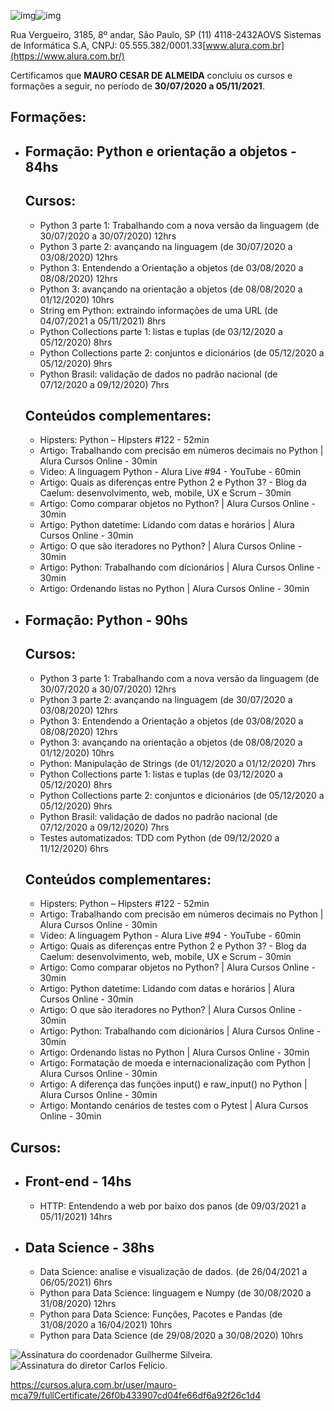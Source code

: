![img](https://cursos.alura.com.br/assets/images/logos/logo-alura.svg)![img](https://cursos.alura.com.br/assets/images/certificates/ribbon-banner-alura.svg)

Rua Vergueiro, 3185, 8º andar, São Paulo, SP (11) 4118-2432AOVS Sistemas de Informática S.A, CNPJ: 05.555.382/0001.33[www.alura.com.br](https://www.alura.com.br/)

Certificamos que **MAURO CESAR DE ALMEIDA** concluiu os cursos e formações a seguir, no período de **30/07/2020 a 05/11/2021**.

## Formações:

- ## Formação: Python e orientação a objetos - 84hs

  ## Cursos:

  - Python 3 parte 1: Trabalhando com a nova versão da linguagem (de 30/07/2020 a 30/07/2020) 12hrs
  - Python 3 parte 2: avançando na linguagem (de 30/07/2020 a 03/08/2020) 12hrs
  - Python 3: Entendendo a Orientação a objetos (de 03/08/2020 a 08/08/2020) 12hrs
  - Python 3: avançando na orientação a objetos (de 08/08/2020 a 01/12/2020) 10hrs
  - String em Python: extraindo informações de uma URL (de 04/07/2021 a 05/11/2021) 8hrs
  - Python Collections parte 1: listas e tuplas (de 03/12/2020 a 05/12/2020) 8hrs
  - Python Collections parte 2: conjuntos e dicionários (de 05/12/2020 a 05/12/2020) 9hrs
  - Python Brasil: validação de dados no padrão nacional (de 07/12/2020 a 09/12/2020) 7hrs

  ## Conteúdos complementares:

  - Hipsters: Python – Hipsters #122 - 52min
  - Artigo: Trabalhando com precisão em números decimais no Python | Alura Cursos Online - 30min
  - Video: A linguagem Python - Alura Live #94 - YouTube - 60min
  - Artigo: Quais as diferenças entre Python 2 e Python 3? - Blog da Caelum: desenvolvimento, web, mobile, UX e Scrum - 30min
  - Artigo: Como comparar objetos no Python? | Alura Cursos Online - 30min
  - Artigo: Python datetime: Lidando com datas e horários | Alura Cursos Online - 30min
  - Artigo: O que são iteradores no Python? | Alura Cursos Online - 30min
  - Artigo: Python: Trabalhando com dicionários | Alura Cursos Online - 30min
  - Artigo: Ordenando listas no Python | Alura Cursos Online - 30min

- ## Formação: Python - 90hs

  ## Cursos:

  - Python 3 parte 1: Trabalhando com a nova versão da linguagem (de 30/07/2020 a 30/07/2020) 12hrs
  - Python 3 parte 2: avançando na linguagem (de 30/07/2020 a 03/08/2020) 12hrs
  - Python 3: Entendendo a Orientação a objetos (de 03/08/2020 a 08/08/2020) 12hrs
  - Python 3: avançando na orientação a objetos (de 08/08/2020 a 01/12/2020) 10hrs
  - Python: Manipulação de Strings (de 01/12/2020 a 01/12/2020) 7hrs
  - Python Collections parte 1: listas e tuplas (de 03/12/2020 a 05/12/2020) 8hrs
  - Python Collections parte 2: conjuntos e dicionários (de 05/12/2020 a 05/12/2020) 9hrs
  - Python Brasil: validação de dados no padrão nacional (de 07/12/2020 a 09/12/2020) 7hrs
  - Testes automatizados: TDD com Python (de 09/12/2020 a 11/12/2020) 6hrs

  ## Conteúdos complementares:

  - Hipsters: Python – Hipsters #122 - 52min
  - Artigo: Trabalhando com precisão em números decimais no Python | Alura Cursos Online - 30min
  - Video: A linguagem Python - Alura Live #94 - YouTube - 60min
  - Artigo: Quais as diferenças entre Python 2 e Python 3? - Blog da Caelum: desenvolvimento, web, mobile, UX e Scrum - 30min
  - Artigo: Como comparar objetos no Python? | Alura Cursos Online - 30min
  - Artigo: Python datetime: Lidando com datas e horários | Alura Cursos Online - 30min
  - Artigo: O que são iteradores no Python? | Alura Cursos Online - 30min
  - Artigo: Python: Trabalhando com dicionários | Alura Cursos Online - 30min
  - Artigo: Ordenando listas no Python | Alura Cursos Online - 30min
  - Artigo: Formatação de moeda e internacionalização com Python | Alura Cursos Online - 30min
  - Artigo: A diferença das funções input() e raw_input() no Python | Alura Cursos Online - 30min
  - Artigo: Montando cenários de testes com o Pytest | Alura Cursos Online - 30min

## Cursos:

- ## Front-end - 14hs

  - HTTP: Entendendo a web por baixo dos panos (de 09/03/2021 a 05/11/2021) 14hrs

- ## Data Science - 38hs

  - Data Science: analise e visualização de dados. (de 26/04/2021 a 06/05/2021) 6hrs
  - Python para Data Science: linguagem e Numpy (de 30/08/2020 a 31/08/2020) 12hrs
  - Python para Data Science: Funções, Pacotes e Pandas (de 31/08/2020 a 16/04/2021) 10hrs
  - Python para Data Science (de 29/08/2020 a 30/08/2020) 10hrs


![Assinatura do coordenador Guilherme Silveira.](https://cursos.alura.com.br/assets/images/certificates/assinatura-coordenador-alura.svg)![Assinatura do diretor Carlos Felício.](https://cursos.alura.com.br/assets/images/certificates/assinatura-diretor-alura.svg)

https://cursos.alura.com.br/user/mauro-mca79/fullCertificate/26f0b433907cd04fe66df6a92f26c1d4